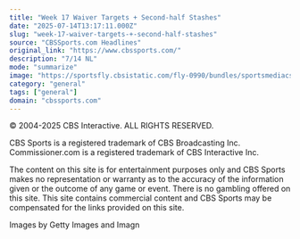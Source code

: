 ```yaml
---
title: "Week 17 Waiver Targets + Second-half Stashes"
date: "2025-07-14T13:17:11.000Z"
slug: "week-17-waiver-targets-+-second-half-stashes"
source: "CBSSports.com Headlines"
original_link: "https://www.cbssports.com/"
description: "7/14 NL"
mode: "summarize"
image: "https://sportsfly.cbsistatic.com/fly-0990/bundles/sportsmediacss/images/fantasy/default-article-image-large.png"
category: "general"
tags: ["general"]
domain: "cbssports.com"
---
```

<div id="readability-page-1" class="page"><div>
                <p>© 2004-2025 CBS Interactive. ALL RIGHTS RESERVED.</p><p>
CBS Sports is a registered trademark of CBS Broadcasting Inc. Commissioner.com is a registered trademark of CBS Interactive Inc.</p><p>
The content on this site is for entertainment purposes only and CBS Sports makes no representation or warranty as to the accuracy of the information given or the outcome of any game or event. There is no gambling offered on this site. This site contains commercial content and CBS Sports may be compensated for the links provided on this site.</p><p>
Images by Getty Images and Imagn</p>
            </div></div>